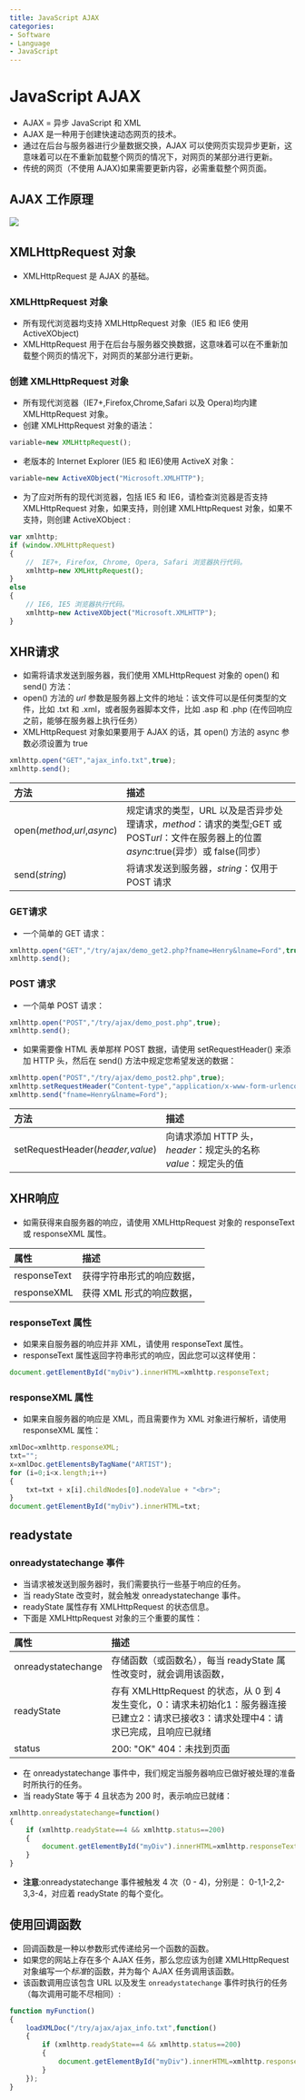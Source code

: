 ```yaml
---
title: JavaScript AJAX
categories:
- Software
- Language
- JavaScript
---
```

# JavaScript AJAX

- AJAX = 异步 JavaScript 和 XML
- AJAX 是一种用于创建快速动态网页的技术。
- 通过在后台与服务器进行少量数据交换，AJAX 可以使网页实现异步更新，这意味着可以在不重新加载整个网页的情况下，对网页的某部分进行更新。
- 传统的网页（不使用 AJAX)如果需要更新内容，必需重载整个网页面。

## AJAX 工作原理

![](https://raw.githubusercontent.com/LuShan123888/Files/main/Pictures/2020-12-10-ajax-yl.png)

## XMLHttpRequest 对象

- XMLHttpRequest 是 AJAX 的基础。

### XMLHttpRequest 对象

- 所有现代浏览器均支持 XMLHttpRequest 对象（IE5 和 IE6 使用 ActiveXObject)
- XMLHttpRequest 用于在后台与服务器交换数据，这意味着可以在不重新加载整个网页的情况下，对网页的某部分进行更新。

### 创建 XMLHttpRequest 对象

- 所有现代浏览器（IE7+,Firefox,Chrome,Safari 以及 Opera)均内建 XMLHttpRequest 对象。
- 创建 XMLHttpRequest 对象的语法：

```js
variable=new XMLHttpRequest();
```

- 老版本的 Internet Explorer (IE5 和 IE6)使用 ActiveX 对象：

```js
variable=new ActiveXObject("Microsoft.XMLHTTP");
```

- 为了应对所有的现代浏览器，包括 IE5 和 IE6，请检查浏览器是否支持 XMLHttpRequest 对象，如果支持，则创建 XMLHttpRequest 对象，如果不支持，则创建 ActiveXObject :

```js
var xmlhttp;
if (window.XMLHttpRequest)
{
    //  IE7+, Firefox, Chrome, Opera, Safari 浏览器执行代码。
    xmlhttp=new XMLHttpRequest();
}
else
{
    // IE6, IE5 浏览器执行代码。
    xmlhttp=new ActiveXObject("Microsoft.XMLHTTP");
}
```

## XHR请求

- 如需将请求发送到服务器，我们使用 XMLHttpRequest 对象的 open() 和 send() 方法：
- open() 方法的 *url* 参数是服务器上文件的地址：该文件可以是任何类型的文件，比如 .txt 和 .xml，或者服务器脚本文件，比如 .asp 和 .php (在传回响应之前，能够在服务器上执行任务）
- XMLHttpRequest 对象如果要用于 AJAX 的话，其 open() 方法的 async 参数必须设置为 true

```js
xmlhttp.open("GET","ajax_info.txt",true);
xmlhttp.send();
```

| 方法                         | 描述                                                         |
| :--------------------------- | :----------------------------------------------------------- |
| open(*method*,*url*,*async*) | 规定请求的类型，URL 以及是否异步处理请求，*method*：请求的类型;GET 或 POST*url*：文件在服务器上的位置*async*:true(异步）或 false(同步） |
| send(*string*)               | 将请求发送到服务器，*string*：仅用于 POST 请求               |

### GET请求

- 一个简单的 GET 请求：

```js
xmlhttp.open("GET","/try/ajax/demo_get2.php?fname=Henry&lname=Ford",true);
xmlhttp.send();
```

### POST 请求

- 一个简单 POST 请求：

```js
xmlhttp.open("POST","/try/ajax/demo_post.php",true);
xmlhttp.send();
```

- 如果需要像 HTML 表单那样 POST 数据，请使用 setRequestHeader() 来添加 HTTP 头，然后在 send() 方法中规定您希望发送的数据：

```js
xmlhttp.open("POST","/try/ajax/demo_post2.php",true);
xmlhttp.setRequestHeader("Content-type","application/x-www-form-urlencoded");
xmlhttp.send("fname=Henry&lname=Ford");
```

| 方法                             | 描述                                                         |
| :------------------------------- | :----------------------------------------------------------- |
| setRequestHeader(*header,value*) | 向请求添加 HTTP 头，*header*：规定头的名称*value*：规定头的值 |

## XHR响应

- 如需获得来自服务器的响应，请使用 XMLHttpRequest 对象的 responseText 或 responseXML 属性。

| 属性         | 描述                       |
| :----------- | :------------------------- |
| responseText | 获得字符串形式的响应数据， |
| responseXML  | 获得 XML 形式的响应数据，  |

### responseText 属性

- 如果来自服务器的响应并非 XML，请使用 responseText 属性。
- responseText 属性返回字符串形式的响应，因此您可以这样使用：

```js
document.getElementById("myDiv").innerHTML=xmlhttp.responseText;
```

### responseXML 属性

- 如果来自服务器的响应是 XML，而且需要作为 XML 对象进行解析，请使用 responseXML 属性：

```js
xmlDoc=xmlhttp.responseXML;
txt="";
x=xmlDoc.getElementsByTagName("ARTIST");
for (i=0;i<x.length;i++)
{
    txt=txt + x[i].childNodes[0].nodeValue + "<br>";
}
document.getElementById("myDiv").innerHTML=txt;
```

## readystate

### onreadystatechange 事件

- 当请求被发送到服务器时，我们需要执行一些基于响应的任务。
- 当 readyState 改变时，就会触发 onreadystatechange 事件。
- readyState 属性存有 XMLHttpRequest 的状态信息。
- 下面是 XMLHttpRequest 对象的三个重要的属性：

| 属性               | 描述                                                         |
| :----------------- | :----------------------------------------------------------- |
| onreadystatechange | 存储函数（或函数名），每当 readyState 属性改变时，就会调用该函数， |
| readyState         | 存有 XMLHttpRequest 的状态，从 0 到 4 发生变化，0：请求未初始化1：服务器连接已建立2：请求已接收3：请求处理中4：请求已完成，且响应已就绪 |
| status             | 200: "OK" 404：未找到页面                                    |

- 在 onreadystatechange 事件中，我们规定当服务器响应已做好被处理的准备时所执行的任务。
- 当 readyState 等于 4 且状态为 200 时，表示响应已就绪：

```js
xmlhttp.onreadystatechange=function()
{
    if (xmlhttp.readyState==4 && xmlhttp.status==200)
    {
        document.getElementById("myDiv").innerHTML=xmlhttp.responseText;
    }
}
```

- **注意**:onreadystatechange 事件被触发 4 次（0 - 4)，分别是： 0-1,1-2,2-3,3-4，对应着 readyState 的每个变化。

## 使用回调函数

- 回调函数是一种以参数形式传递给另一个函数的函数。
- 如果您的网站上存在多个 AJAX 任务，那么您应该为创建 XMLHttpRequest 对象编写一个*标准*的函数，并为每个 AJAX 任务调用该函数。
- 该函数调用应该包含 URL 以及发生 `onreadystatechange` 事件时执行的任务（每次调用可能不尽相同）:

```js
function myFunction()
{
    loadXMLDoc("/try/ajax/ajax_info.txt",function()
    {
        if (xmlhttp.readyState==4 && xmlhttp.status==200)
        {
            document.getElementById("myDiv").innerHTML=xmlhttp.responseText;
        }
    });
}
```

